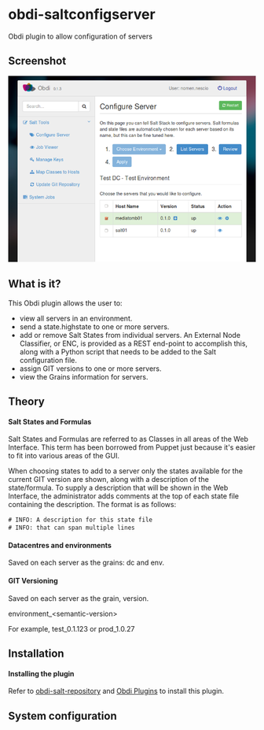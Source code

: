 # obdi-saltconfigserver
Obdi plugin to allow configuration of servers

## Screenshot

![](images/saltconfigserver.png?raw=true)

## What is it?

This Obdi plugin allows the user to:
* view all servers in an environment.
* send a state.highstate to one or more servers.
* add or remove Salt States from individual servers.
  An External Node Classifier, or ENC, is provided as a REST end-point to
  accomplish this, along with a Python script that needs to be added to
  the Salt configuration file.
* assign GIT versions to one or more servers.
* view the Grains information for servers.
 
## Theory

#### Salt States and Formulas

Salt States and Formulas are referred to as Classes in all areas of the Web Interface.
This term has been borrowed from Puppet just because it's easier to fit into
various areas of the GUI.

When choosing states to add to a server only the states available for the current GIT
version are shown, along with a description of the state/formula. To supply a description
that will be shown in the Web Interface, the administrator adds comments at the top of
each state file containing the description. The format is as follows:

```
# INFO: A description for this state file
# INFO: that can span multiple lines
```

#### Datacentres and environments

Saved on each server as the grains: dc and env.

#### GIT Versioning

Saved on each server as the grain, version.

environment_\<semantic-version\>

For example, test_0.1.123 or prod_1.0.27

## Installation

#### Installing the plugin

Refer to [obdi-salt-repository](https://github.com/mclarkson/obdi-salt-repository) and [Obdi Plugins](https://github.com/mclarkson/obdi/blob/master/doc/plugins.md) to install this plugin.

## System configuration


